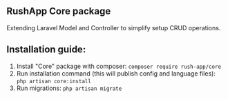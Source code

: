 ## RushApp Core package
Extending Laravel Model and Controller to simplify setup CRUD operations.

## Installation guide:
1. Install "Core" package with composer:
   ```composer require rush-app/core```
2. Run installation command (this will publish config and language files):
   ```php artisan core:install```
3. Run migrations:
   ```php artisan migrate```
